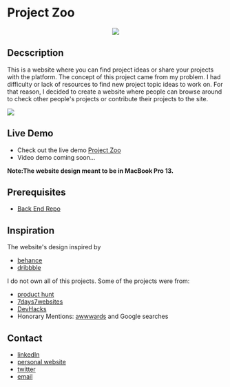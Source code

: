 # Project Zoo

<p align="center">
  <img src="https://github.com/osgoodgunawan/Final-Project-FrontEnd/blob/master/public/animation.gif"/>
</p>

## Decscription 
This is a website where you can find project ideas or share your projects with the platform. The concept of this project came from my problem. I had difficulty or lack of resources to find new project topic ideas to work on. For that reason, I decided to create a website where people can browse around to check other people's projects or contribute their projects to the site.

<img src="https://github.com/osgoodgunawan/Final-Project-FrontEnd/blob/master/public/wesbite2.png" float="left">


## Live Demo
- Check out the live demo [Project Zoo](https://theprojectzoo.netlify.app/)
- Video demo coming soon...


**Note:The website design meant to be in MacBook Pro 13.**

## Prerequisites
- [Back End Repo](https://github.com/osgoodgunawan/Final-Project-BackEnd)


## Inspiration 
The website's design inspired by  
- [behance](https://www.behance.net/)
- [dribbble](https://dribbble.com/)

I do not own all of this projects. Some of the projects were from: 
- [product hunt](https://www.producthunt.com/)
- [7days7websites](https://7days7websites.glitch.me/#submissions) 
- [DevHacks](https://devhacks.deta.dev/projects)
- Honorary Mentions: [awwwards](https://www.awwwards.com/) and Google searches  

## Contact
- [linkedIn](https://www.linkedin.com/in/osgood-gunawan-973a5993/)
- [personal website](https://www.osgoodgunawan.me/)
- [twitter](https://twitter.com/osgoodgunawan)
- [email](https://mail.google.com/mail/u/0/?view=cm&fs=1&tf=1&source=mailto&to=osgoodgunawan@hotmail.com)


